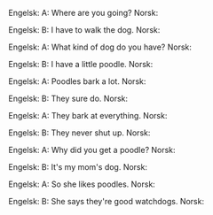 
Engelsk: A: Where are you going?
Norsk:

Engelsk: B: I have to walk the dog.
Norsk:

Engelsk: A: What kind of dog do you have?
Norsk:

Engelsk: B: I have a little poodle.
Norsk:

Engelsk: A: Poodles bark a lot.
Norsk:

Engelsk: B: They sure do.
Norsk:

Engelsk: A: They bark at everything.
Norsk:

Engelsk: B: They never shut up.
Norsk:

Engelsk: A: Why did you get a poodle?
Norsk:

Engelsk: B: It's my mom's dog.
Norsk:

Engelsk: A: So she likes poodles.
Norsk:

Engelsk: B: She says they're good watchdogs.
Norsk:

